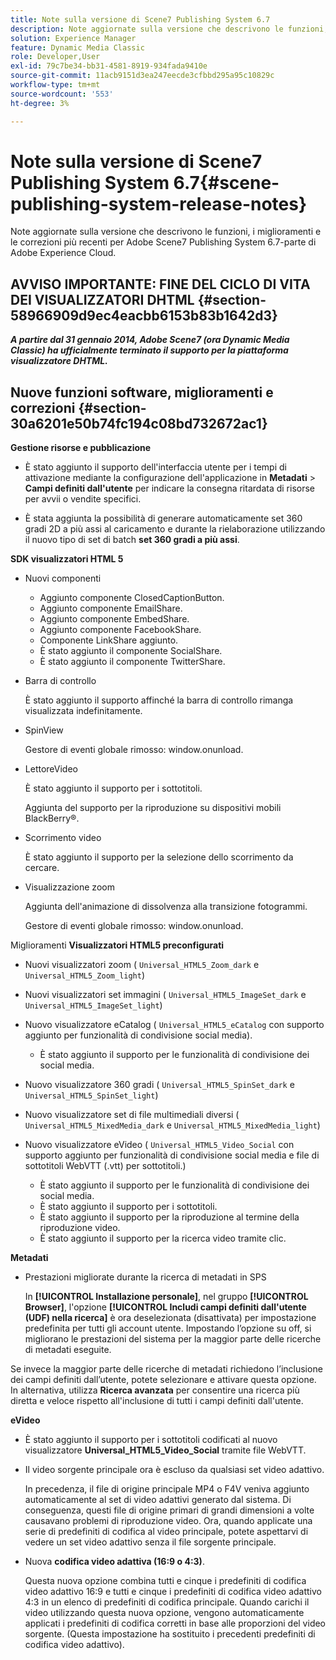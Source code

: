 ```yaml
---
title: Note sulla versione di Scene7 Publishing System 6.7
description: Note aggiornate sulla versione che descrivono le funzioni, i miglioramenti e le correzioni più recenti per Adobe Scene7 Publishing System 6.7, parte della soluzione Adobe Experience Manager in Adobe Experience Cloud.
solution: Experience Manager
feature: Dynamic Media Classic
role: Developer,User
exl-id: 79c7be34-bb31-4581-8919-934fada9410e
source-git-commit: 11acb9151d3ea247eecde3cfbbd295a95c10829c
workflow-type: tm+mt
source-wordcount: '553'
ht-degree: 3%

---
```


# Note sulla versione di Scene7 Publishing System 6.7{#scene-publishing-system-release-notes}

Note aggiornate sulla versione che descrivono le funzioni, i miglioramenti e le correzioni più recenti per Adobe Scene7 Publishing System 6.7-parte di Adobe Experience Cloud.

## AVVISO IMPORTANTE: FINE DEL CICLO DI VITA DEI VISUALIZZATORI DHTML {#section-58966909d9ec4eacbb6153b83b1642d3}

***A partire dal 31 gennaio 2014, Adobe Scene7 (ora Dynamic Media Classic) ha ufficialmente terminato il supporto per la piattaforma visualizzatore DHTML.***

## Nuove funzioni software, miglioramenti e correzioni {#section-30a6201e50b74fc194c08bd732672ac1}

**Gestione risorse e pubblicazione**

* È stato aggiunto il supporto dell&#39;interfaccia utente per i tempi di attivazione mediante la configurazione dell&#39;applicazione in **Metadati** > **Campi definiti dall&#39;utente** per indicare la consegna ritardata di risorse per avvii o vendite specifici.

<!--   [More information](http://help.adobe.com/en_US/scene7/using/WS08F62297-36A5-4c35-9D4E-5BE38C41D39C.html). -->

* È stata aggiunta la possibilità di generare automaticamente set 360 gradi 2D a più assi al caricamento e durante la rielaborazione utilizzando il nuovo tipo di set di batch **set 360 gradi a più assi**.

<!--   [More information](http://help.adobe.com/en_US/scene7/using/WSf6ef983f54a76485-20cc30b112624e7b244-7fff.html). -->

**SDK visualizzatori HTML 5**

<!-- The *Adobe Scene7 HTML5 Viewers SDK* is available as part of the SDK download from Adobe Developer Connection.

[More information](http://help.adobe.com/en_US/scene7/using/WSd4272150f67705c11b002eec12fcba4dee6-8000.html). -->

* Nuovi componenti

   * Aggiunto componente ClosedCaptionButton.
   * Aggiunto componente EmailShare.
   * Aggiunto componente EmbedShare.
   * Aggiunto componente FacebookShare.
   * Componente LinkShare aggiunto.
   * È stato aggiunto il componente SocialShare.
   * È stato aggiunto il componente TwitterShare.

* Barra di controllo

  È stato aggiunto il supporto affinché la barra di controllo rimanga visualizzata indefinitamente.

* SpinView

  Gestore di eventi globale rimosso: window.onunload.

* LettoreVideo

  È stato aggiunto il supporto per i sottotitoli.

  Aggiunta del supporto per la riproduzione su dispositivi mobili BlackBerry®.

* Scorrimento video

  È stato aggiunto il supporto per la selezione dello scorrimento da cercare.

* Visualizzazione zoom

  Aggiunta dell&#39;animazione di dissolvenza alla transizione fotogrammi.

  Gestore di eventi globale rimosso: window.onunload.

Miglioramenti
**Visualizzatori HTML5 preconfigurati**

* Nuovi visualizzatori zoom ( `Universal_HTML5_Zoom_dark` e `Universal_HTML5_Zoom_light`)
* Nuovi visualizzatori set immagini ( `Universal_HTML5_ImageSet_dark` e `Universal_HTML5_ImageSet_light`)
* Nuovo visualizzatore eCatalog ( `Universal_HTML5_eCatalog` con supporto aggiunto per funzionalità di condivisione social media).

   * È stato aggiunto il supporto per le funzionalità di condivisione dei social media.

* Nuovo visualizzatore 360 gradi ( `Universal_HTML5_SpinSet_dark` e `Universal_HTML5_SpinSet_light`)

* Nuovo visualizzatore set di file multimediali diversi ( `Universal_HTML5_MixedMedia_dark` e `Universal_HTML5_MixedMedia_light`)
* Nuovo visualizzatore eVideo ( `Universal_HTML5_Video_Social` con supporto aggiunto per funzionalità di condivisione social media e file di sottotitoli WebVTT (.vtt) per sottotitoli.)

   * È stato aggiunto il supporto per le funzionalità di condivisione dei social media.
   * È stato aggiunto il supporto per i sottotitoli.
   * È stato aggiunto il supporto per la riproduzione al termine della riproduzione video.
   * È stato aggiunto il supporto per la ricerca video tramite clic.

<!-- [Viewer preset compatibility matrix](http://help.adobe.com/en_US/scene7/using/WS6E593DEA-7D81-4cd6-84B0-85E8BB274176.html).

[Adding captions to eVideo](http://help.adobe.com/en_US/scene7/using/WS98ca2e6790647c06-6f6f53e137b959f094-8000.html). -->
**Metadati**

* Prestazioni migliorate durante la ricerca di metadati in SPS

  In **[!UICONTROL Installazione personale]**, nel gruppo **[!UICONTROL Browser]**, l&#39;opzione **[!UICONTROL Includi campi definiti dall&#39;utente (UDF) nella ricerca]** è ora deselezionata (disattivata) per impostazione predefinita per tutti gli account utente. Impostando l’opzione su off, si migliorano le prestazioni del sistema per la maggior parte delle ricerche di metadati eseguite.

<!--   [Personal Setup](http://help.adobe.com/en_US/scene7/using/WSCAAE9C8A-F172-43a8-B134-6163E7C80218.html). -->

Se invece la maggior parte delle ricerche di metadati richiedono l’inclusione dei campi definiti dall’utente, potete selezionare e attivare questa opzione. In alternativa, utilizza **Ricerca avanzata** per consentire una ricerca più diretta e veloce rispetto all&#39;inclusione di tutti i campi definiti dall&#39;utente.

<!--   [Advanced search](http://help.adobe.com/en_US/scene7/using/WS259993e42159a215-1c6a66df1265272619e-7ff5.html). -->

**eVideo**

* È stato aggiunto il supporto per i sottotitoli codificati al nuovo visualizzatore **Universal_HTML5_Video_Social** tramite file WebVTT.

<!--   [Adding captions to eVideo](http://help.stage.adobe.com/en_US/scene7/using/WS98ca2e6790647c06-6f6f53e137b959f094-8000.html). -->

* Il video sorgente principale ora è escluso da qualsiasi set video adattivo.

  In precedenza, il file di origine principale MP4 o F4V veniva aggiunto automaticamente al set di video adattivi generato dal sistema. Di conseguenza, questi file di origine primari di grandi dimensioni a volte causavano problemi di riproduzione video. Ora, quando applicate una serie di predefiniti di codifica al video principale, potete aspettarvi di vedere un set video adattivo senza il file sorgente principale.

* Nuova **codifica video adattiva (16:9 o 4:3)**.

  Questa nuova opzione combina tutti e cinque i predefiniti di codifica video adattivo 16:9 e tutti e cinque i predefiniti di codifica video adattivo 4:3 in un elenco di predefiniti di codifica principale. Quando carichi il video utilizzando questa nuova opzione, vengono automaticamente applicati i predefiniti di codifica corretti in base alle proporzioni del video sorgente. (Questa impostazione ha sostituito i precedenti predefiniti di codifica video adattivo).

<!--   [More information](http://help.stage.adobe.com/en_US/scene7/using/WSE86ACF2B-BD50-4c48-A1D7-9CD4405B62D0.html). -->

